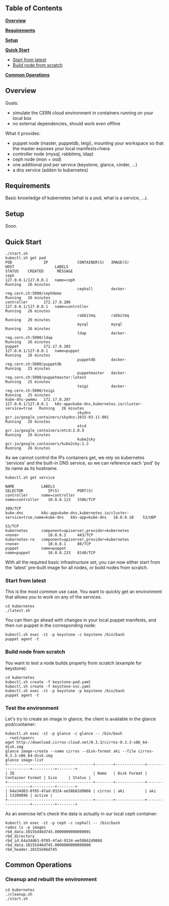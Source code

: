 ## Table of Contents

**[Overview](#overview)**

**[Requirements](#requirements)**

**[Setup](#setup)**

**[Quick Start](#quick-start)**

* [Start from latest](#start-from-latest)
* [Build node from scratch](#build-node-from-scratch)

**[Common Operations](#common-operations)**

## Overview

Goals:
* simulate the CERN cloud environment in containers running on your local box
* no external dependencies, should work even offline

What it provides:
* puppet node (master, puppetdb, teigi), mounting your workspace so that the master exposes your local manifests+hiera
* controller node (mysql, rabbitmq, ldap)
* ceph node (mon + osd)
* one additional pod per service (keystone, glance, cinder, ...)
* a dns service (addon to kubernetes)

## Requirements

Basic knowledge of kubernetes (what is a pod, what is a service, ...).

## Setup

Soon.

## Quick Start

```
./start.sh
kubectl.sh get pod
POD              IP             CONTAINER(S)   IMAGE(S)                                         HOST                  LABELS                                                STATUS    CREATED      MESSAGE
ceph                                                                                            127.0.0.1/127.0.0.1   name=ceph                                             Running   26 minutes   
                                cephall        docker-reg.cern.ch:5000/cephdemo                                                                                             Running   26 minutes   
controller       172.17.0.206                                                                   127.0.0.1/127.0.0.1   name=controller                                       Running   26 minutes   
                                rabbitmq       rabbitmq                                                                                                                     Running   26 minutes   
                                mysql          mysql                                                                                                                        Running   26 minutes   
                                ldap           docker-reg.cern.ch:5000/ldap                                                                                                 Running   26 minutes   
puppet           172.17.0.205                                                                   127.0.0.1/127.0.0.1   name=puppet                                           Running   26 minutes   
                                puppetdb       docker-reg.cern.ch:5000/puppetdb                                                                                             Running   25 minutes   
                                puppetmaster   docker-reg.cern.ch:5000/puppetmaster:latest                                                                                  Running   25 minutes   
                                teigi          docker-reg.cern.ch:5000/teigi                                                                                                Running   25 minutes   
kube-dns-ywmmu   172.17.0.207                                                                   127.0.0.1/127.0.0.1   k8s-app=kube-dns,kubernetes.io/cluster-service=true   Running   26 minutes   
                                skydns         gcr.io/google_containers/skydns:2015-03-11-001                                                                               Running   26 minutes   
                                etcd           gcr.io/google_containers/etcd:2.0.9                                                                                          Running   26 minutes   
                                kube2sky       gcr.io/google_containers/kube2sky:1.3                                                                                        Running   26 minutes   
```

As we cannot control the IPs containers get, we rely on kubernetes 'services' and the built-in DNS service, so we can reference each 'pod' by its name as its hostname.
```
kubectl.sh get service

NAME            LABELS                                                              SELECTOR           IP(S)        PORT(S)
controller      name=controller                                                     name=controller    10.0.0.123   3306/TCP
                                                                                                                    389/TCP
kube-dns        k8s-app=kube-dns,kubernetes.io/cluster-service=true,name=kube-dns   k8s-app=kube-dns   10.0.0.10    53/UDP
                                                                                                                    53/TCP
kubernetes      component=apiserver,provider=kubernetes                             <none>             10.0.0.2     443/TCP
kubernetes-ro   component=apiserver,provider=kubernetes                             <none>             10.0.0.1     80/TCP
puppet          name=puppet                                                         name=puppet        10.0.0.233   8140/TCP
```

With all the required basic infrastructure set, you can now either start from the 'latest' pre-built image for all nodes, or build nodes from scratch.

### Start from latest

This is the most common use case. You want to quickly get an environment that allows you to work on any of the services.
```
cd kubernetes
./latest.sh
```

You can then go ahead with changes in your local puppet manifests, and then run puppet in the corresponding node:
```
kubectl.sh exec -it -p keystone -c keystone /bin/bash
puppet agent -t
```

### Build node from scratch

You want to test a node builds properly from scratch (example for keystone):
```
cd kubernetes
kubectl.sh create -f keystone-pod.yaml
kubectl.sh create -f keystone-svc.yaml
kubectl.sh exec -it -p keystone -p keystone /bin/bash
puppet agent -t
```

### Test the environment

Let's try to create an image in glance, the client is available in the glance pod/container:
```
kubectl.sh exec -it -p glance -c glance -- /bin/bash
. root/openrc
wget http://download.cirros-cloud.net/0.3.3/cirros-0.3.3-x86_64-disk.img
glance image-create --name cirros --disk-format aki --file cirros-0.3.3-x86_64-disk.img
glance image-list   
+--------------------------------------+--------+-------------+------------------+----------+--------+
| ID                                   | Name   | Disk Format | Container Format | Size     | Status |
+--------------------------------------+--------+-------------+------------------+----------+--------+
| 64a34d63-0f85-4fad-9324-ee58b62d9868 | cirros | aki         | aki              | 13200896 | active |
+--------------------------------------+--------+-------------+------------------+----------+--------+
```

As an exercise let's check the data is actually in our local ceph container:
```
kubectl.sh exec -it -p ceph -c cephall -- /bin/bash
rados ls -p images
rbd_data.10155d46d745.0000000000000001
rbd_directory
rbd_id.64a34d63-0f85-4fad-9324-ee58b62d9868
rbd_data.10155d46d745.0000000000000000
rbd_header.10155d46d745
```

## Common Operations

### Cleanup and rebuilt the environment
```
cd kubernetes
./cleanup.sh
./start.sh
```
